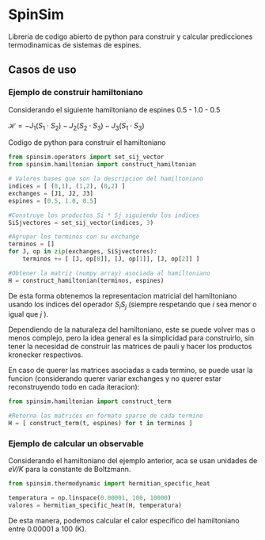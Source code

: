 # SpinSim
Libreria de codigo abierto de python para construir y calcular predicciones termodinamicas de sistemas de espines.

## Casos de uso
### Ejemplo de construir hamiltoniano
Considerando el siguiente hamiltoniano de espines 0.5 - 1.0 - 0.5

$\mathcal{H} = -J_1(S_1 \cdot S_2) -J_2(S_2 \cdot S_3) -J_3(S_1 \cdot S_3)$

Codigo de python para construir el hamiltoniano

```python
from spinsim.operators import set_sij_vector
from spinsim.hamiltonian import construct_hamiltonian

# Valores bases que son la descripcion del hamiltoniano
indices = [ (0,1), (1,2), (0,2) ]
exchanges = [J1, J2, J3]
espines = [0.5, 1.0, 0.5]

#Construye los productos Si * Sj siguiendo los indices
SiSjvectores = set_sij_vector(indices, 3) 

#Agrupar los terminos con su exchange
terminos = []
for J, op in zip(exchanges, SiSjvectores):
    terminos += [ [J, op[0]], [J, op[1]], [J, op[2]] ] 

#Obtener la matriz (numpy array) asociada al hamiltoniano
H = construct_hamiltonian(terminos, espines) 
```
De esta forma obtenemos la representacion matricial del hamiltoniano usando los indices del operador $S_iS_j$ (siempre respetando que $i$ sea menor o igual que $j$ ).

Dependiendo de la naturaleza del hamiltoniano, este se puede volver mas o menos complejo, pero la idea general es la simplicidad para construirlo, sin tener la necesidad de construir las matrices de pauli y hacer los productos kronecker respectivos.

En caso de querer las matrices asociadas a cada termino, se puede usar la funcion (considerando querer variar exchanges y no querer estar reconstruyendo todo en cada iteracion):

```python
from spinsim.hamiltonian import construct_term

#Retorna las matrices en formato sparse de cada termino
H = [ construct_term(t, espines) for t in terminos ]
```

### Ejemplo de calcular un observable
Considerando el hamiltoniano del ejemplo anterior, aca se usan unidades de *eV/K* para la constante de Boltzmann.

```python
from spinsim.thermodynamic import hermitian_specific_heat

temperatura = np.linspace(0.00001, 100, 10000)
valores = hermitian_specific_heat(H, temperatura) 
```

De esta manera, podemos calcular el calor especifico del hamiltoniano entre $0.00001$ a $100$ (K).
